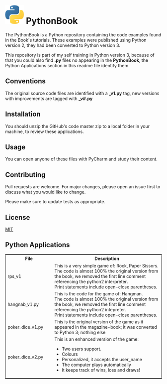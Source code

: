 # <img src="images/python-logo1.png"> PythonBook

The PythonBook is a Python repository containing the code examples found in the Book's tutorials. These examples were published using Python version 2, they had been converted to Python version 3.

This repository is part of my self training in Python version 3, because of that you could also find **.py** files no appearing in the **PythonBook**, the Python Applications section in this readme file identify them.

## Conventions

The original source code files are identified with a **_v1.py** tag, new versions with improvements are tagged with **_v#.py**

## Installation

You should unzip the GitHub's code master zip to a local folder in your machine, to review these applications.

## Usage

You can open anyone of these files with PyCharm and study their content.

## Contributing
Pull requests are welcome. For major changes, please open an issue first to discuss what you would like to change.

Please make sure to update tests as appropriate.

## License
[MIT](https://choosealicense.com/licenses/mit/)

## Python Applications

<table style="border: 1px solid black; witdh:100%;">
    <col style="width:30%; vertical-align: text-top;S">
    <col style="width:70%;">
    <tr>
        <th>File</th>
        <th>Description</th>
    </tr>
    <tr>
        <td>rps_v1</td>
        <td>This is a very simple game of: Rock, Paper Sissors.</br>
The code is almost 100% the original version from the book, we removed the first line comment referencing the python2 interpreter.<br>
Print statements include open-close parentheses.
    </td>
    </tr>
    <tr>
    <td>hangnab_v1.py</td>
    <td>This is the code for the game of: Hangman.<br>
The code is almost 100% the original version from the book, we removed the first line comment referencing the python2 intepreter.<br>
Print statements include open-close parentheses.
    </tr>
    <tr>
    <td>poker_dice_v1.py</td>
    <td>This is the original version of the game as it appeared in the magazine-book; it was converted to Python 3; nothing else<br>
</td>
    </tr>
    <tr>
    <td>poker_dice_v2.py</td>
    <td>This is an enhanced version of the game:<ul><li>Two users support.<li>Colours<li>Personalized, it accepts the user_name<li>The computer plays automatically<li>It keeps track of wins, loss and draws!</ul>
    </td>
    </tr>
</table>


